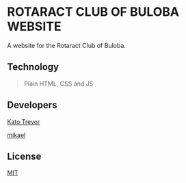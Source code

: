 # ROTARACT CLUB OF BULOBA WEBSITE
A website for the Rotaract Club of Buloba.


## Technology
> Plain HTML, CSS and JS


## Developers
[Kato Trevor](https://github.com/Kato-Trevor)

[mikael](https://github.com/code-maestro)


## License
[MIT](https://choosealicense.com/licenses/mit/)